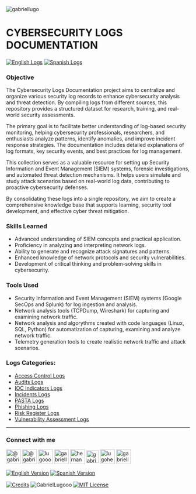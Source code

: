 <img align="center" src="https://media.licdn.com/dms/image/v2/D4D16AQGUNxQ7NSC05A/profile-displaybackgroundimage-shrink_350_1400/profile-displaybackgroundimage-shrink_350_1400/0/1738695150340?e=1744243200&v=beta&t=oXX-ixT9bR3dJcYCLv4KBs5wjKFoeP0524kFGHQMYmQ" alt="gabriellugo" />

# CYBERSECURITY LOGS DOCUMENTATION

<a href="https://github.com/GabrielLugooo/CiberSec-Logs-English" target="_blank" rel="noreferrer noopener"> <img align="center" src="https://img.shields.io/badge/English%20Logs-000000" alt="English Logs" /></a>
<a href="https://github.com/GabrielLugooo/CiberSec-Logs-Spanish" target="_blank" rel="noreferrer noopener"> <img align="center" src="https://img.shields.io/badge/Spanish%20Logs-green" alt="Spanish Logs" /></a>

### Objective

The Cybersecurity Logs Documentation project aims to centralize and organize various security log records to enhance cybersecurity analysis and threat detection. By compiling logs from different sources, this repository provides a structured dataset for research, training, and real-world security assessments.

The primary goal is to facilitate better understanding of log-based security monitoring, helping cybersecurity professionals, researchers, and enthusiasts analyze patterns, identify anomalies, and improve incident response strategies. The documentation includes detailed explanations of log formats, key security events, and best practices for log management.

This collection serves as a valuable resource for setting up Security Information and Event Management (SIEM) systems, forensic investigations, and automated threat detection mechanisms. It helps users simulate and study attack scenarios based on real-world log data, contributing to proactive cybersecurity defenses.

By consolidating these logs into a single repository, we aim to create a comprehensive knowledge base that supports learning, security tool development, and effective cyber threat mitigation.

### Skills Learned

- Advanced understanding of SIEM concepts and practical application.
- Proficiency in analyzing and interpreting network logs.
- Ability to generate and recognize attack signatures and patterns.
- Enhanced knowledge of network protocols and security vulnerabilities.
- Development of critical thinking and problem-solving skills in cybersecurity.

### Tools Used

- Security Information and Event Management (SIEM) systems (Google SecOps and Splunk) for log ingestion and analysis.
- Network analysis tools (TCPDump, Wireshark) for capturing and examining network traffic.
- Network analysis and algorythms created with code languages (Linux, SQL, Python) for automatization of capturing, examining and analyze network traffic.
- Telemetry generation tools to create realistic network traffic and attack scenarios.

### Logs Categories:

- <a href="https://github.com/GabrielLugooo/CiberSec-Logs-English/tree/main/Access%20Control" target="_blank" rel="noreferrer noopener">Access Control Logs</a>
- <a href="https://github.com/GabrielLugooo/CiberSec-Logs-English/tree/main/Audits" target="_blank" rel="noreferrer noopener">Audits Logs</a>
- <a href="https://github.com/GabrielLugooo/CiberSec-Logs-English/tree/main/IOC%20Indicators" target="_blank" rel="noreferrer noopener">IOC Indicators Logs</a>
- <a href="https://github.com/GabrielLugooo/CiberSec-Logs-English/tree/main/Incidents" target="_blank" rel="noreferrer noopener">Incidents Logs</a>
- <a href="https://github.com/GabrielLugooo/CiberSec-Logs-English/tree/main/PASTA" target="_blank" rel="noreferrer noopener">PASTA Logs</a>
- <a href="https://github.com/GabrielLugooo/CiberSec-Logs-English/tree/main/Phishing" target="_blank" rel="noreferrer noopener">Phishing Logs</a>
- <a href="https://github.com/GabrielLugooo/CiberSec-Logs-English/tree/main/Risk%20Register" target="_blank" rel="noreferrer noopener">Risk Register Logs</a>
- <a href="https://github.com/GabrielLugooo/CiberSec-Logs-English/tree/main/Vulnerability%20Assessment" target="_blank" rel="noreferrer noopener">Vulnerability Assessment Logs</a>

---

<h3 align="left">Connect with me</h3>

<p align="left">
<a href="https://www.youtube.com/@gabriellugooo" target="_blank" rel="noreferrer noopener"> <img align="center" src="https://img.icons8.com/?size=50&id=55200&format=png" alt="@gabriellugooo" height="40" width="40" /></a>
<a href="http://www.tiktok.com/@gabriellugooo" target="_blank" rel="noreferrer noopener"> <img align="center" src="https://img.icons8.com/?size=50&id=118638&format=png" alt="@gabriellugooo" height="40" width="40" /></a>
<a href="https://instagram.com/lugooogabriel" target="_blank" rel="noreferrer noopener"> <img align="center" src="https://img.icons8.com/?size=50&id=32309&format=png" alt="lugooogabriel" height="40" width="40" /></a>
<a href="https://twitter.com/gabriellugo__" target="_blank" rel="noreferrer noopener"> <img align="center" src="https://img.icons8.com/?size=50&id=phOKFKYpe00C&format=png" alt="gabriellugo__" height="40" width="40" /></a>
<a href="https://www.linkedin.com/in/hernando-gabriel-lugo" target="_blank" rel="noreferrer noopener"> <img align="center" src="https://img.icons8.com/?size=50&id=8808&format=png" alt="hernando-gabriel-lugo" height="40" width="40" /></a>
<a href="https://github.com/GabrielLugooo" target="_blank" rel="noreferrer noopener"> <img align="center" src="https://img.icons8.com/?size=80&id=AngkmzgE6d3E&format=png" alt="gabriellugooo" height="34" width="34" /></a>
<a href="mailto:lugohernandogabriel@gmail.com"> <img align="center" src="https://img.icons8.com/?size=50&id=38036&format=png" alt="lugohernandogabriel@gmail.com" height="40" width="40" /></a>
<a href="https://linktr.ee/gabriellugooo" target="_blank" rel="noreferrer noopener"> <img align="center" src="https://simpleicons.org/icons/linktree.svg" alt="gabriellugooo" height="40" width="40" /></a>
</p>

<p align="left">
<a href="https://github.com/GabrielLugooo/GabrielLugooo/blob/main/README.md" target="_blank" rel="noreferrer noopener"> <img align="center" src="https://img.shields.io/badge/English%20Version-000000" alt="English Version" /></a>
<a href="https://github.com/GabrielLugooo/GabrielLugooo/blob/main/Readme%20Spanish.md" target="_blank" rel="noreferrer noopener"> <img align="center" src="https://img.shields.io/badge/Spanish%20Version-Green" alt="Spanish Version" /></a>
</p>

<a href="https://linktr.ee/gabriellugooo" target="_blank" rel="noreferrer noopener"> <img align="center" src="https://img.shields.io/badge/Credits-Gabriel%20Lugo-green" alt="Credits" /></a>
<img align="center" src="https://komarev.com/ghpvc/?username=GabrielLugoo&label=Profile%20views&color=green&base=2000" alt="GabrielLugooo" />
<a href="" target="_blank" rel="noreferrer noopener"> <img align="center" src="https://img.shields.io/badge/License-MIT-green" alt="MIT License" /></a>
